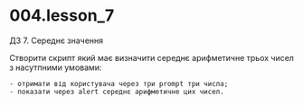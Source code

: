 # 004.lesson_7

ДЗ 7. Середнє значення

Створити скрипт який має визначити середнє арифметичне трьох чисел з насутпними умовами:

    - отримати від користувача через три prompt три числа;
    - показати через alert середнє арифметичне цих чисел.